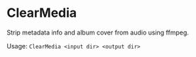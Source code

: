 # ClearMedia
Strip metadata info and album cover from audio using ffmpeg.

Usage: `ClearMedia <input dir> <output dir>`